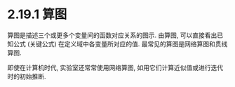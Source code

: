 # 2.19.1 算图

算图是描述三个或更多个变量间的函数对应关系的图示. 由算图, 可以直接看出已知公式 (关键公式) 在定义域中各变量所对应的值. 最常见的算图是网络算图和贯线算图.

即使在计算机时代, 实验室还常常使用网络算图, 如用它们计算近似值或进行迭代时的初始推断.
